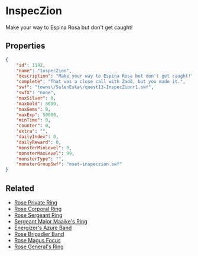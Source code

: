 # InspecZion

Make your way to Espina Rosa but don't get caught!

## Properties

```json
{
    "id": 1142,
    "name": "InspecZion",
    "description": "Make your way to Espina Rosa but don't get caught!",
    "complete": "That was a close call with Zadd, but you made it.",
    "swf": "towns\/SulenEska\/quest13-InspecZionr1.swf",
    "swfX": "none",
    "maxSilver": 0,
    "maxGold": 3000,
    "maxGems": 0,
    "maxExp": 50000,
    "minTime": 0,
    "counter": 0,
    "extra": "",
    "dailyIndex": 0,
    "dailyReward": 0,
    "monsterMinLevel": 0,
    "monsterMaxLevel": 99,
    "monsterType": "",
    "monsterGroupSwf": "mset-inspeczion.swf"
}
```

## Related

- [Rose Private Ring](../items/11717-rose-private-ring.md)
- [Rose Corporal Ring](../items/11718-rose-corporal-ring.md)
- [Rose Sergeant Ring](../items/11719-rose-sergeant-ring.md)
- [Sergeant Major Maaike's Ring](../items/11720-sergeant-major-maaike-s-ring.md)
- [Energizer's Azure Band](../items/11721-energizer-s-azure-band.md)
- [Rose Brigadier Band](../items/11722-rose-brigadier-band.md)
- [Rose Magus Focus](../items/11723-rose-magus-focus.md)
- [Rose General's Ring](../items/11724-rose-general-s-ring.md)

